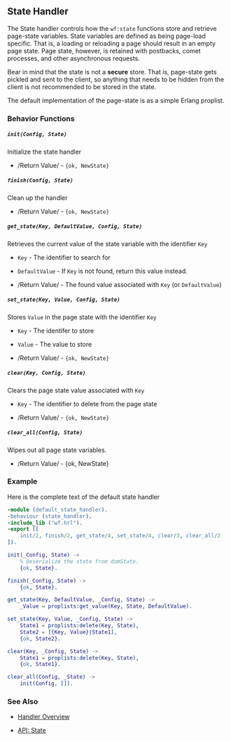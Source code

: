 <!-- dash: Handlers - State | Guide | ###:Section -->



## State Handler

  The State handler controls how the `wf:state` functions store and retrieve
  page-state variables.  State variables are defined as being page-load
  specific. That is, a loading or reloading a page should result in an empty
  page state. Page state, however, is retained with postbacks, comet processes,
  and other asynchronous requests.

  Bear in mind that the state is not a **secure** store. That is, page-state gets
  pickled and sent to the client, so anything that needs to be hidden from the
  client is not recommended to be stored in the state.
 
  The default implementation of the page-state is as a simple Erlang proplist.

### Behavior Functions
 
##### `init(Config, State)`

  Initialize the state handler

 *  /Return Value/ - `{ok, NewState}` 

##### `finish(Config, State)`

  Clean up the handler

 *  /Return Value/ - `{ok, NewState}`
  
##### `get_state(Key, DefaultValue, Config, State)`
  
  Retrieves the current value of the state variable with the identifier `Key`

 *  `Key` - The identifier to search for

 *  `DefaultValue` - If `Key` is not found, return this value instead.

 *  /Return Value/ - The found value associated with `Key` (or `DefaultValue`)

##### `set_state(Key, Value, Config, State)`

  Stores `Value` in the page state with the identifier `Key`

 *  `Key` - The identifer to store

 *  `Value` - The value to store

 *  /Return Value/ - `{ok, NewState}`

##### `clear(Key, Config, State)`

  Clears the page state value associated with `Key`

 *  `Key` - The identifier to delete from the page state

 *  /Return Value/ - `{ok, NewState}`

##### `clear_all(Config, State)`

  Wipes out all page state variables.

 *  /Return Value/ - {ok, NewState}

### Example

Here is the complete text of the default state handler

```erlang
-module (default_state_handler).
-behaviour (state_handler).
-include_lib ("wf.hrl").
-export ([
    init/2, finish/2, get_state/4, set_state/4, clear/3, clear_all/2
]).

init(_Config, State) ->
    % Deserialize the state from domState.
    {ok, State}.

finish(_Config, State) ->
    {ok, State}.

get_state(Key, DefaultValue, _Config, State) ->
    _Value = proplists:get_value(Key, State, DefaultValue).

set_state(Key, Value, _Config, State) ->
    State1 = proplists:delete(Key, State),
    State2 = [{Key, Value}|State1],
    {ok, State2}.

clear(Key, _Config, State) ->
    State1 = proplists:delete(Key, State),
    {ok, State1}.

clear_all(Config, _State) ->
    init(Config, []).

```


### See Also

 *  [Handler Overview](../handlers.md)

 *  [API: State](../api.html#sec-8)
